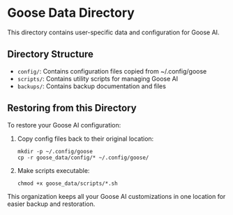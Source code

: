 # Goose Data Directory

This directory contains user-specific data and configuration for Goose AI.

## Directory Structure

- `config/`: Contains configuration files copied from ~/.config/goose
- `scripts/`: Contains utility scripts for managing Goose AI
- `backups/`: Contains backup documentation and files

## Restoring from this Directory

To restore your Goose AI configuration:

1. Copy config files back to their original location:
   ```
   mkdir -p ~/.config/goose
   cp -r goose_data/config/* ~/.config/goose/
   ```

2. Make scripts executable:
   ```
   chmod +x goose_data/scripts/*.sh
   ```

This organization keeps all your Goose AI customizations in one location for easier backup and restoration.
